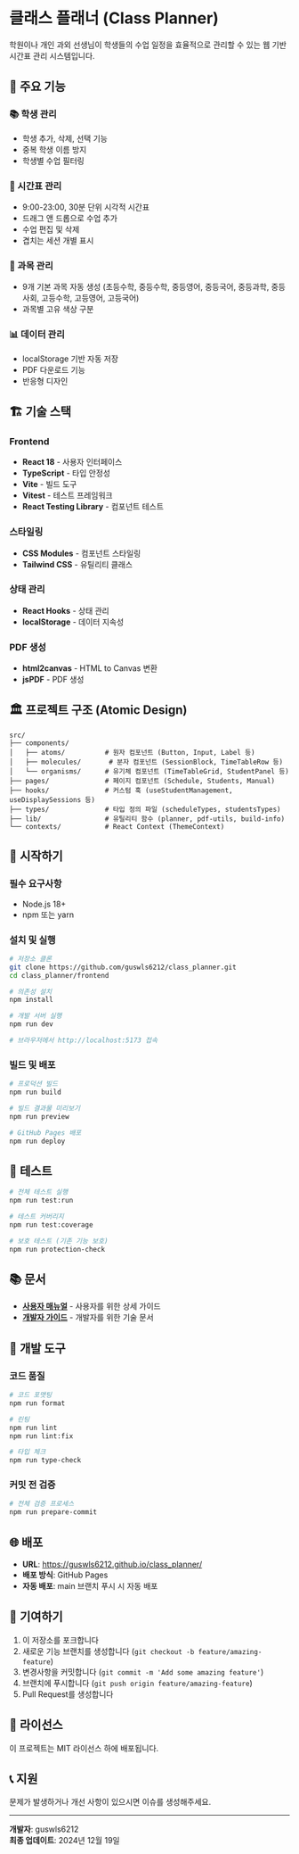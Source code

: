 # 클래스 플래너 (Class Planner)

학원이나 개인 과외 선생님이 학생들의 수업 일정을 효율적으로 관리할 수 있는 웹 기반 시간표 관리 시스템입니다.

## 🚀 주요 기능

### 📚 학생 관리

- 학생 추가, 삭제, 선택 기능
- 중복 학생 이름 방지
- 학생별 수업 필터링

### 📅 시간표 관리

- 9:00-23:00, 30분 단위 시각적 시간표
- 드래그 앤 드롭으로 수업 추가
- 수업 편집 및 삭제
- 겹치는 세션 개별 표시

### 📖 과목 관리

- 9개 기본 과목 자동 생성 (초등수학, 중등수학, 중등영어, 중등국어, 중등과학, 중등사회, 고등수학, 고등영어, 고등국어)
- 과목별 고유 색상 구분

### 📊 데이터 관리

- localStorage 기반 자동 저장
- PDF 다운로드 기능
- 반응형 디자인

## 🏗️ 기술 스택

### Frontend

- **React 18** - 사용자 인터페이스
- **TypeScript** - 타입 안정성
- **Vite** - 빌드 도구
- **Vitest** - 테스트 프레임워크
- **React Testing Library** - 컴포넌트 테스트

### 스타일링

- **CSS Modules** - 컴포넌트 스타일링
- **Tailwind CSS** - 유틸리티 클래스

### 상태 관리

- **React Hooks** - 상태 관리
- **localStorage** - 데이터 지속성

### PDF 생성

- **html2canvas** - HTML to Canvas 변환
- **jsPDF** - PDF 생성

## 🏛️ 프로젝트 구조 (Atomic Design)

```
src/
├── components/
│   ├── atoms/          # 원자 컴포넌트 (Button, Input, Label 등)
│   ├── molecules/       # 분자 컴포넌트 (SessionBlock, TimeTableRow 등)
│   └── organisms/      # 유기체 컴포넌트 (TimeTableGrid, StudentPanel 등)
├── pages/              # 페이지 컴포넌트 (Schedule, Students, Manual)
├── hooks/              # 커스텀 훅 (useStudentManagement, useDisplaySessions 등)
├── types/              # 타입 정의 파일 (scheduleTypes, studentsTypes)
├── lib/                # 유틸리티 함수 (planner, pdf-utils, build-info)
└── contexts/           # React Context (ThemeContext)
```

## 🚀 시작하기

### 필수 요구사항

- Node.js 18+
- npm 또는 yarn

### 설치 및 실행

```bash
# 저장소 클론
git clone https://github.com/guswls6212/class_planner.git
cd class_planner/frontend

# 의존성 설치
npm install

# 개발 서버 실행
npm run dev

# 브라우저에서 http://localhost:5173 접속
```

### 빌드 및 배포

```bash
# 프로덕션 빌드
npm run build

# 빌드 결과물 미리보기
npm run preview

# GitHub Pages 배포
npm run deploy
```

## 🧪 테스트

```bash
# 전체 테스트 실행
npm run test:run

# 테스트 커버리지
npm run test:coverage

# 보호 테스트 (기존 기능 보호)
npm run protection-check
```

## 📚 문서

- **[사용자 매뉴얼](./USER_MANUAL.md)** - 사용자를 위한 상세 가이드
- **[개발자 가이드](./DEVELOPER_GUIDE.md)** - 개발자를 위한 기술 문서

## 🔧 개발 도구

### 코드 품질

```bash
# 코드 포맷팅
npm run format

# 린팅
npm run lint
npm run lint:fix

# 타입 체크
npm run type-check
```

### 커밋 전 검증

```bash
# 전체 검증 프로세스
npm run prepare-commit
```

## 🌐 배포

- **URL**: https://guswls6212.github.io/class_planner/
- **배포 방식**: GitHub Pages
- **자동 배포**: main 브랜치 푸시 시 자동 배포

## 🤝 기여하기

1. 이 저장소를 포크합니다
2. 새로운 기능 브랜치를 생성합니다 (`git checkout -b feature/amazing-feature`)
3. 변경사항을 커밋합니다 (`git commit -m 'Add some amazing feature'`)
4. 브랜치에 푸시합니다 (`git push origin feature/amazing-feature`)
5. Pull Request를 생성합니다

## 📄 라이선스

이 프로젝트는 MIT 라이선스 하에 배포됩니다.

## 📞 지원

문제가 발생하거나 개선 사항이 있으시면 이슈를 생성해주세요.

---

**개발자**: guswls6212  
**최종 업데이트**: 2024년 12월 19일
